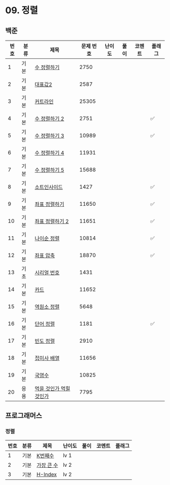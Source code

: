 # 09. 정렬

## 백준
| 번호 | 분류 | 제목                                                    | 문제 번호 | 난이도 | 풀이 | 코멘트 | 플래그 |
|----|----|-------------------------------------------------------|-------|-----|------|--|---|
| 1  | 기본 | [수 정렬하기](https://www.acmicpc.net/problem/2750)        | 2750  |     |      |  |   |
| 2  | 기본 | [대표값2](https://www.acmicpc.net/problem/2587)          | 2587  |     |      |  |   |
| 3  | 기본 | [커트라인](https://www.acmicpc.net/problem/25305)         | 25305 |     |      |  |   |
| 4  | 기본 | [수 정렬하기 2](https://www.acmicpc.net/problem/2751)      | 2751  |     |      |  | ✅ |
| 5  | 기본 | [수 정렬하기 3](https://www.acmicpc.net/problem/10989)     | 10989 |     |      |  | ✅ |
| 6  | 기본 | [수 정렬하기 4](https://www.acmicpc.net/problem/11931)     | 11931 |     |      |  |   |
| 7  | 기본 | [수 정렬하기 5](https://www.acmicpc.net/problem/15688)     | 15688 |     |      |  |   |
| 8  | 기본 | [소트인사이드](https://www.acmicpc.net/problem/1427)        | 1427  |     |      |  | ✅ |
| 9  | 기본 | [좌표 정렬하기](https://www.acmicpc.net/problem/11650)      | 11650 |     |      |  | ✅ |
| 10 | 기본 | [좌표 정렬하기 2](https://www.acmicpc.net/problem/11651)    | 11651 |     |      |  | ✅ |
| 11 | 기본 | [나이순 정렬](https://www.acmicpc.net/problem/10814)       | 10814 |     |      |  | ✅ |
| 12 | 기본 | [좌표 압축](https://www.acmicpc.net/problem/18870)        | 18870 |     |      |  | ✅ |
| 13 | 기초 | [시리얼 번호](https://www.acmicpc.net/problem/1431)        | 1431  |     |      |  |   |
| 14 | 기본 | [카드](https://www.acmicpc.net/problem/11652)           | 11652 |     |      |  |   |
| 15 | 기본 | [역원소 정렬](https://www.acmicpc.net/problem/5648)        | 5648  |     |      |  |   |
| 16 | 기본 | [단어 정렬](https://www.acmicpc.net/problem/1181)         | 1181  |     |      |  | ✅ |
| 17 | 기본 | [빈도 정렬](https://www.acmicpc.net/problem/2910)         | 2910  |     |      |  |   |
| 18 | 기본 | [접미사 배열](https://www.acmicpc.net/problem/11656)       | 11656 |     |      |  |   |
| 19 | 기본 | [국영수](https://www.acmicpc.net/problem/10825)          | 10825 |     |      |  |   |
| 20 | 응용 | [먹을 것인가 먹힐 것인가](https://www.acmicpc.net/problem/7795) | 7795  |     |      |  |   |


## 프로그래머스
### 정렬
| 번호 | 분류 | 제목                                                                         | 난이도 | 풀이 | 코멘트 | 플래그 |
|----|-----|----------------------------------------------------------------------------|-----|-----|-----|---|
| 1  | 기본 | [K번째수](https://school.programmers.co.kr/learn/courses/30/lessons/42748)    | lv 1 |     |     |   |
| 2  | 기본 | [가장 큰 수](https://school.programmers.co.kr/learn/courses/30/lessons/42746)  | lv 2 |     |     |   |
| 3  | 기본 | [H-Index](https://school.programmers.co.kr/learn/courses/30/lessons/42747) | lv 2 |     |     |   |
